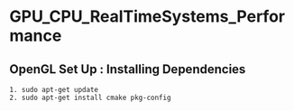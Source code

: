 # GPU_CPU_RealTimeSystems_Performance

## OpenGL Set Up : Installing Dependencies

    1. sudo apt-get update
    2. sudo apt-get install cmake pkg-config
